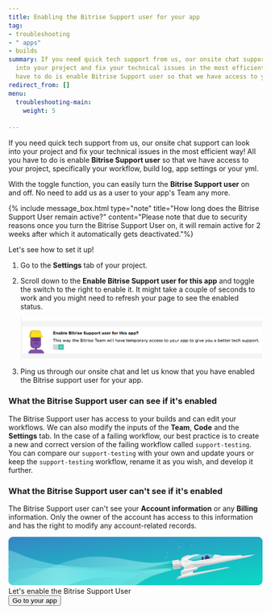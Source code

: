 ```yaml
---
title: Enabling the Bitrise Support user for your app
tag:
- troubleshooting
- " apps"
- builds
summary: If you need quick tech support from us, our onsite chat support can look
  into your project and fix your technical issues in the most efficient way! All you
  have to do is enable Bitrise Support user so that we have access to your app.
redirect_from: []
menu:
  troubleshooting-main:
    weight: 5

---
```

If you need quick tech support from us, our onsite chat support can look into your project and fix your technical issues in the most efficient way! All you have to do is enable **Bitrise Support user** so that we have access to your project, specifically your workflow, build log, app settings or your yml.

With the toggle function, you can easily turn the **Bitrise Support user** on and off. No need to add us as a user to your app's Team any more.

{% include message_box.html type="note" title="How long does the Bitrise Support User remain active?" content="Please note that due to security reasons once you turn the Bitrise Support User on, it will remain active for 2 weeks after which it automatically gets deactivated."%}

Let's see how to set it up!

1. Go to the **Settings** tab of your project.
2. Scroll down to the **Enable Bitrise Support user for this app** and toggle the switch to the right to enable it.
   It might take a couple of seconds to work and you might need to refresh your page to see the enabled status.

   ![Screenshot](/img/troubleshooting/enable-bitrise-support-user.png)
3. Ping us through our onsite chat and let us know that you have enabled the Bitrise support user for your app.

### What the Bitrise Support user can see if it's enabled

The Bitrise Support user has access to your builds and can edit your workflows. We can also modify the inputs of the **Team**, **Code** and the **Settings** tab. In the case of a failing workflow, our best practice is to create a new and correct version of the failing workflow called `support-testing`. You can compare our `support-testing` with your own and update yours or keep the `support-testing` workflow, rename it as you wish, and develop it further.

### What the Bitrise Support user can't see if it's enabled

The Bitrise Support user can't see your **Account information** or any **Billing** information. Only the owner of the account has access to this information and has the right to modify any account-related records.

<div class="banner">
<img src="/assets/images/banner-bg-888x170.png" style="border: none;">
<div class="deploy-text">Let's enable the Bitrise Support User</div>
<a target="_blank" href="https://app.bitrise.io/dashboard/builds"><button class="button">Go to your app</button></a>
</div>